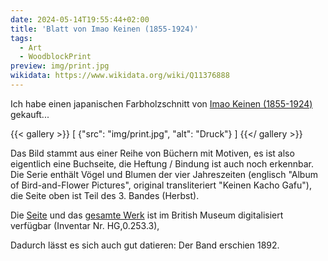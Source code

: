 ```yaml
---
date: 2024-05-14T19:55:44+02:00
title: 'Blatt von Imao Keinen (1855-1924)'
tags:
  - Art
  - WoodblockPrint
preview: img/print.jpg
wikidata: https://www.wikidata.org/wiki/Q11376888
---
```


Ich habe einen japanischen Farbholzschnitt von [Imao Keinen (1855-1924)](https://de.wikipedia.org/wiki/Imao_Keinen) gekauft...
<!--more-->

{{< gallery >}}
[
  {"src": "img/print.jpg", "alt": "Druck"}
]
{{</ gallery >}}

Das Bild stammt aus einer Reihe von Büchern mit Motiven, es ist also eigentlich eine Buchseite, die Heftung / Bindung ist auch noch erkennbar. Die Serie enthält Vögel und Blumen der vier Jahreszeiten (englisch "Album of Bird-and-Flower Pictures", original transliteriert "Keinen Kacho Gafu"), die Seite oben ist Teil des 3. Bandes (Herbst).

Die [Seite](https://www.britishmuseum.org/collection/image/1613213177) und das [gesamte Werk](https://www.britishmuseum.org/collection/object/A_HG-0-253-3) ist im British Museum digitalisiert verfügbar (Inventar Nr. HG,0.253.3),

Dadurch lässt es sich auch gut datieren: Der Band erschien 1892.
